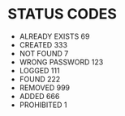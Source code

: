 # STATUS CODES
- ALREADY EXISTS 69
- CREATED 333
- NOT FOUND 7
- WRONG PASSWORD 123
- LOGGED 111
- FOUND 222
- REMOVED 999
- ADDED 666
- PROHIBITED 1